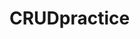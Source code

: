 # CRUDpractice

<!-- 
C: user can add plant to their garden
R: users garden remains updated and displays to screen as adjustments are made 
U: user can edit plant in their garden 
D: user can delete plant from their garden
-->